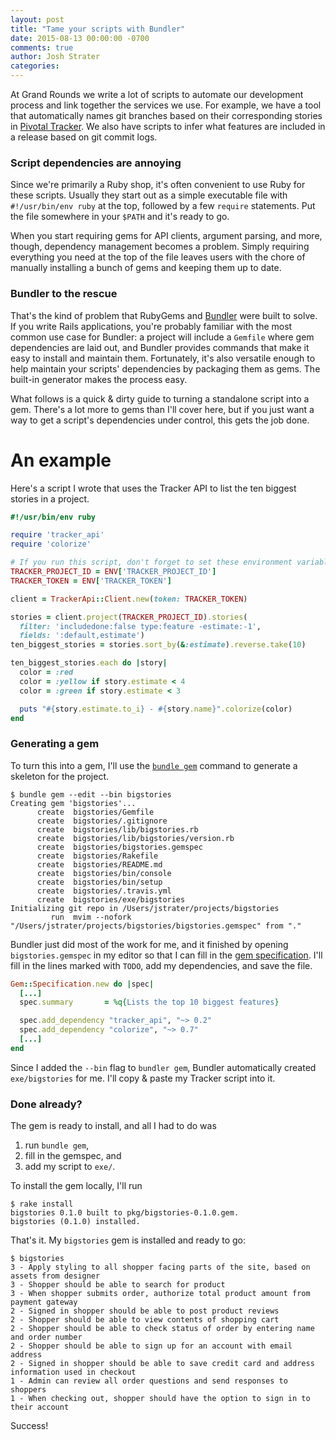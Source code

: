 ```yaml
---
layout: post
title: "Tame your scripts with Bundler"
date: 2015-08-13 00:00:00 -0700
comments: true
author: Josh Strater
categories:
---
```


At Grand Rounds we write a lot of scripts to automate our development process and link together the services we use. For example, we have a tool that automatically names git branches based on their corresponding stories in [Pivotal Tracker](http://www.pivotaltracker.com/). We also have scripts to infer what features are included in a release based on git commit logs.

### Script dependencies are annoying

Since we're primarily a Ruby shop, it's often convenient to use Ruby for these scripts. Usually they start out as a simple executable file with `#!/usr/bin/env ruby` at the top, followed by a few `require` statements. Put the file somewhere in your `$PATH` and it's ready to go.

When you start requiring gems for API clients, argument parsing, and more, though, dependency management becomes a problem. Simply requiring everything you need at the top of the file leaves users with the chore of manually installing a bunch of gems and keeping them up to date.

### Bundler to the rescue

That's the kind of problem that RubyGems and [Bundler](http://bundler.io/) were built to solve. If you write Rails applications, you're probably familiar with the most common use case for Bundler: a project will include a `Gemfile` where gem dependencies are laid out, and Bundler provides commands that make it easy to install and maintain them. Fortunately, it's also versatile enough to help maintain your scripts' dependencies by packaging them as gems. The built-in generator makes the process easy.

What follows is a quick & dirty guide to turning a standalone script into a gem. There's a lot more to gems than I'll cover here, but if you just want a way to get a script's dependencies under control, this gets the job done.

# An example

Here's a script I wrote that uses the Tracker API to list the ten biggest stories in a project.

```ruby
#!/usr/bin/env ruby

require 'tracker_api'
require 'colorize'

# If you run this script, don't forget to set these environment variables!
TRACKER_PROJECT_ID = ENV['TRACKER_PROJECT_ID']
TRACKER_TOKEN = ENV['TRACKER_TOKEN']

client = TrackerApi::Client.new(token: TRACKER_TOKEN)

stories = client.project(TRACKER_PROJECT_ID).stories(
  filter: 'includedone:false type:feature -estimate:-1',
  fields: ':default,estimate')
ten_biggest_stories = stories.sort_by(&:estimate).reverse.take(10)

ten_biggest_stories.each do |story|
  color = :red
  color = :yellow if story.estimate < 4
  color = :green if story.estimate < 3

  puts "#{story.estimate.to_i} - #{story.name}".colorize(color)
end
```

### Generating a gem

To turn this into a gem, I'll use the [`bundle gem`](http://bundler.io/bundle_gem.html) command to generate a skeleton for the project.

```text
$ bundle gem --edit --bin bigstories
Creating gem 'bigstories'...
      create  bigstories/Gemfile
      create  bigstories/.gitignore
      create  bigstories/lib/bigstories.rb
      create  bigstories/lib/bigstories/version.rb
      create  bigstories/bigstories.gemspec
      create  bigstories/Rakefile
      create  bigstories/README.md
      create  bigstories/bin/console
      create  bigstories/bin/setup
      create  bigstories/.travis.yml
      create  bigstories/exe/bigstories
Initializing git repo in /Users/jstrater/projects/bigstories
         run  mvim --nofork "/Users/jstrater/projects/bigstories/bigstories.gemspec" from "."
```

Bundler just did most of the work for me, and it finished by opening `bigstories.gemspec` in my editor so that I can fill in the [gem specification](http://guides.rubygems.org/specification-reference/). I'll fill in the lines marked with `TODO`, add my dependencies, and save the file.

```ruby
Gem::Specification.new do |spec|
  [...]
  spec.summary       = %q{Lists the top 10 biggest features}

  spec.add_dependency "tracker_api", "~> 0.2"
  spec.add_dependency "colorize", "~> 0.7"
  [...]
end
```

Since I added the `--bin` flag to `bundler gem`, Bundler automatically created `exe/bigstories` for me. I'll copy & paste my Tracker script into it.

### Done already?

The gem is ready to install, and all I had to do was

1. run `bundle gem`,
2. fill in the gemspec, and
3. add my script to `exe/`.

To install the gem locally, I'll run

```text
$ rake install
bigstories 0.1.0 built to pkg/bigstories-0.1.0.gem.
bigstories (0.1.0) installed.
```

That's it. My `bigstories` gem is installed and ready to go:

```text
$ bigstories
3 - Apply styling to all shopper facing parts of the site, based on assets from designer
3 - Shopper should be able to search for product
3 - When shopper submits order, authorize total product amount from payment gateway
2 - Signed in shopper should be able to post product reviews
2 - Shopper should be able to view contents of shopping cart
2 - Shopper should be able to check status of order by entering name and order number
2 - Shopper should be able to sign up for an account with email address
2 - Signed in shopper should be able to save credit card and address information used in checkout
1 - Admin can review all order questions and send responses to shoppers
1 - When checking out, shopper should have the option to sign in to their account
```

Success!
